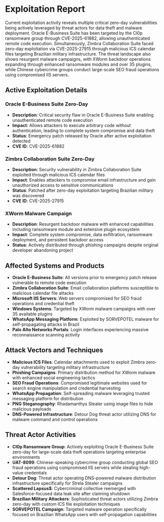 # Exploitation Report

Current exploitation activity reveals multiple critical zero-day vulnerabilities being actively leveraged by threat actors for data theft and malware deployment. Oracle E-Business Suite has been targeted by the Cl0p ransomware group through CVE-2025-61882, allowing unauthenticated remote code execution. Simultaneously, Zimbra Collaboration Suite faced zero-day exploitation via CVE-2025-27915 through malicious ICS calendar files targeting Brazilian military infrastructure. The threat landscape also shows resurgent malware campaigns, with XWorm backdoor operations expanding through enhanced ransomware modules and over 35 plugins, while Chinese cybercrime groups conduct large-scale SEO fraud operations using compromised IIS servers.

## Active Exploitation Details

### Oracle E-Business Suite Zero-Day
- **Description**: Critical security flaw in Oracle E-Business Suite enabling unauthenticated remote code execution
- **Impact**: Allows attackers to execute arbitrary code without authentication, leading to complete system compromise and data theft
- **Status**: Emergency patch released by Oracle after active exploitation detected
- **CVE ID**: CVE-2025-61882

### Zimbra Collaboration Suite Zero-Day
- **Description**: Security vulnerability in Zimbra Collaboration Suite exploited through malicious ICS calendar files
- **Impact**: Enables attackers to compromise email infrastructure and gain unauthorized access to sensitive communications
- **Status**: Patched after zero-day exploitation targeting Brazilian military was discovered
- **CVE ID**: CVE-2025-27915

### XWorm Malware Campaign
- **Description**: Resurgent backdoor malware with enhanced capabilities including ransomware module and extensive plugin ecosystem
- **Impact**: Complete system compromise, data exfiltration, ransomware deployment, and persistent backdoor access
- **Status**: Actively distributed through phishing campaigns despite original developer abandoning project

## Affected Systems and Products

- **Oracle E-Business Suite**: All versions prior to emergency patch release vulnerable to remote code execution
- **Zimbra Collaboration Suite**: Email collaboration platforms susceptible to malicious calendar file attacks
- **Microsoft IIS Servers**: Web servers compromised for SEO fraud operations and credential theft
- **Windows Systems**: Targeted by XWorm malware campaigns with over 35 available plugins
- **WhatsApp Messaging Platform**: Exploited by SORVEPOTEL malware for self-propagating attacks in Brazil
- **Palo Alto Networks Portals**: Login interfaces experiencing massive reconnaissance scanning activity

## Attack Vectors and Techniques

- **Malicious ICS Files**: Calendar attachments used to exploit Zimbra zero-day vulnerability targeting military infrastructure
- **Phishing Campaigns**: Primary distribution method for XWorm malware with enhanced social engineering tactics
- **SEO Fraud Operations**: Compromised legitimate websites used for search engine manipulation and credential harvesting
- **WhatsApp Propagation**: Self-spreading malware leveraging trusted messaging platform for distribution
- **PNG Steganography**: Rhadamanthys Stealer using image files to hide malicious payloads
- **DNS-Powered Infrastructure**: Detour Dog threat actor utilizing DNS for malware command and control operations

## Threat Actor Activities

- **Cl0p Ransomware Group**: Actively exploiting Oracle E-Business Suite zero-day for large-scale data theft operations targeting enterprise environments
- **UAT-8099**: Chinese-speaking cybercrime group conducting global SEO fraud operations using compromised IIS servers while stealing high-value credentials
- **Detour Dog**: Threat actor operating DNS-powered malware distribution infrastructure specifically for Strela Stealer campaigns
- **Scattered Lapsus$**: Cybercriminal collective reemerged with Salesforce-focused data leak site after claiming shutdown
- **Brazilian Military Attackers**: Sophisticated threat actors utilizing Zimbra zero-day with custom ICS file exploitation techniques
- **SORVEPOTEL Campaign**: Targeted malware operation specifically focused on Brazilian WhatsApp users with self-propagation capabilities
